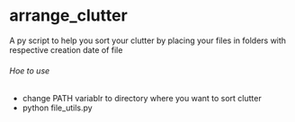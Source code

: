 # arrange_clutter
A py script to help you sort your clutter by placing your files in folders with respective creation date of file

###### Hoe to use
* change PATH variablr to directory where you want to sort clutter
* python file_utils.py
